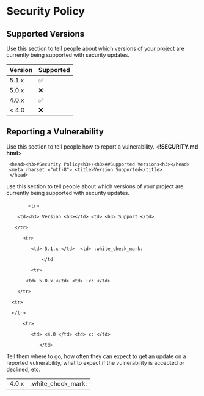# Security Policy

## Supported Versions

Use this section to tell people about which versions of your project are
currently being supported with security updates.

| Version | Supported          |
| ------- | ------------------ |
| 5.1.x   | :white_check_mark: |
| 5.0.x   | :x:                |
| 4.0.x   | :white_check_mark: |
| < 4.0   | :x:                |

## Reporting a Vulnerability

Use this section to tell people how to report a vulnerability.
<__!SECURITY.md html__>
<html>

     <head><h3>#Security Policy<h3>/<h3>##Supported Versions<h3></head>
     <meta charset ="utf-8"> <title>Version Supported</title>
     </head>

<body>use this section to tell people about which versions of your project are
currently being supported with security updates.
</body>
<table> <h4> <broder="5.1.x/5.0.x/4.0.x/<4.0"> </h4>
<tr></tr>

            <tr>

        <td><h3> Version <h3></td> <td> <h3> Support </td>

       </tr>
      
          <tr> 

             <td> 5.1.x </td>  <td> :white_check_mark:

                 </td
    
             <tr>
    
           <td> 5.0.x </td> <td> :x: </td> 

        </tr>
          
      <tr>

   <td> 4.0.x </td> <td>:white_check_mark:</td>
    
      </tr>

          <tr>
               
             <td> <4.0 </td> <td> x: </td>
                
                </td>


Tell them where to go, how often they can expect to get an update on a
reported vulnerability, what to expect if the vulnerability is accepted or
declined, etc.
